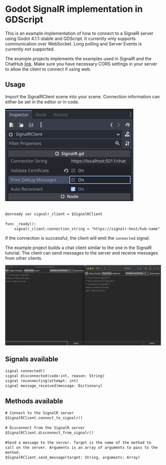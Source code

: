 # Godot SignalR implementation in GDScript

This is an example implementation of how to connect to a SignalR server using Godot 4.1.1-stable and GDScript. It currently only supports communication over WebSocket. Long polling and Server Events is currently not supported.

The example projects implements the examples used in SignalR and the ChatHub [link](https://learn.microsoft.com/en-us/aspnet/core/tutorials/signalr?view=aspnetcore-7.0&tabs=visual-studio-code). Make sure you have necessary CORS settings in your server to allow the client to connect if using web.

## Usage
Import the SignalRClient scene into your scene. Connection information can either be set in the editor or in code.

![Inspector pane in editor](./images/inspector.png)

```gdscript

@onready var signalr_client = $SignalRClient

func _ready():
    signalr_client.connection_string = "https://signalr-host/hub-name"
```

If the connection is successful, the client will emit the `connected` signal.

The example project builds a chat client similar to the one in the SignalR tutorial. The client can send messages to the server and receive messages from other clients.

![Chat client](./images/browser_and_mac.png)

## Signals available
```gdscript
signal connected()
signal disconnected(code:int, reason: String)
signal reconnecting(attempt: int)
signal message_received(message: Dictionary)
```

## Methods available
```gdscript
# Connect to the SignalR server
$SignalRClient.connect_to_signalr() 

# Disconnect from the SignalR server
$SignalRClient.disconnect_from_signalr() 

#Send a message to the server. Target is the name of the method to call on the server. Arguments is an array of arguments to pass to the method.
$SignalRClient.send_message(target: String, arguments: Array) 
```